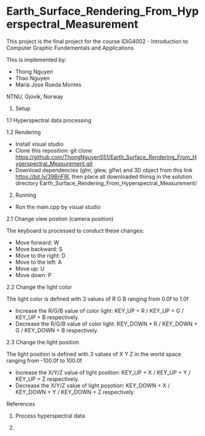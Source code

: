 # Earth_Surface_Rendering_From_Hyperspectral_Measurement

This project is the final project for the course IDIG4002 - Introduction to Computer Graphic Fundementals and Applications

This is implemented by:
- Thong Nguyen
- Thao Nguyen 
- Maria Jose Rueda Montes

NTNU, Gjovik, Norway


1. Setup 

1.1 Hyperspectral data processing

1.2 Rendering 

- Install visual studio
- Clone this reposition:  git clone https://github.com/ThongNguyen551/Earth_Surface_Rendering_From_Hyperspectral_Measurement.git
- Download dependencies (glm, glew, glfw) and 3D object from this link https://bit.ly/39BnFlR, then place all downloaded thinsg in the solution directory Earth_Surface_Rendering_From_Hyperspectral_Measurement/

2. Running

- Run the main.cpp by visual studio

2.1 Change view postion (camera position) 

The keyboard is processed to conduct these changes:
- Move forward: W
- Move backward: S
- Move to the right: D
- Move to the left: A
- Move up: U
- Move down: P

2.2 Change the light color

The light color is defined with 3 values of R G B ranging from 0.0f to 1.0f
- Increase the R/G/B value of color light: KEY_UP + R / KEY_UP + G / KEY_UP + B respectively. 
- Decrease the R/G/B value of color light: KEY_DOWN + R / KEY_DOWN + G / KEY_DOWN + B respectively. 

2.3 Change the light position

The light position is defined with 3 values of X Y Z in the world space ranging from -100.0f to 100.0f
- Increase the X/Y/Z value of light position: KEY_UP + X / KEY_UP + Y / KEY_UP + Z respectively. 
- Decrease the X/Y/Z value of light posotion: KEY_DOWN + X / KEY_DOWN + Y / KEY_DOWN + Z respectively. 

References 

1. Process hyperspectral data

2. 
